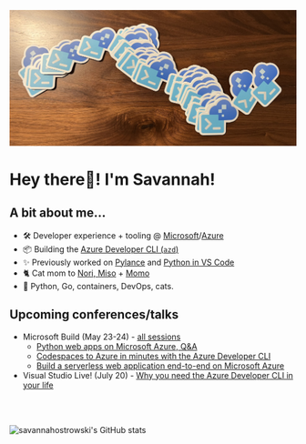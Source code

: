 ![](header.jpg)
# **Hey there👋! I'm Savannah!** 


## **A bit about me...**
- 🛠 Developer experience + tooling @ [Microsoft](https://github.com/microsoft)/[Azure](https://github.com/azure/)
- 📦 Building the [Azure Developer CLI (`azd`)](https://github.com/azure/azure-dev)
- ✨ Previously worked on [Pylance](https://github.com/microsoft/pylance-release) and [Python in VS Code](https://github.com/microsoft/vscode-python)
- 🐈 Cat mom to [Nori, Miso](https://twitter.com/savostrowski/status/1559183067792650243) + [Momo](https://twitter.com/savostrowski/status/1572073421164650496)
- 💖 Python, Go, containers, DevOps, cats.


## **Upcoming conferences/talks**
- Microsoft Build (May 23-24) - [all sessions](https://build.microsoft.com/en-US/sessions?search=savannah+ostrowski)
  - [Python web apps on Microsoft Azure, Q&A](https://build.microsoft.com/en-US/sessions/15974ac4-9aae-4bb2-9430-1bf42fb47d2d?source=sessions)
  - [Codespaces to Azure in minutes with the Azure Developer CLI](https://build.microsoft.com/en-US/sessions/f71571ba-8dcc-4707-bc9f-f0c66b388bec?source=sessions)
  - [Build a serverless web application end-to-end on Microsoft Azure](https://build.microsoft.com/en-US/sessions/f249ceaa-aa9d-473a-891d-d0dca6cb4191?source=sessions)
- Visual Studio Live! (July 20) - [Why you need the Azure Developer CLI in your life](http://www2.vslive.com/Events/MicrosoftHQ-2023/Sessions/Thursday/VH13-Fast-Focus-Why-you-need-the-Azure-Dev-CLI.aspx)

<br>
<br>
 
![`savannahostrowski`'s GitHub stats](https://github-readme-stats.vercel.app/api?username=savannahostrowski&show_icons=true&theme=radical)
